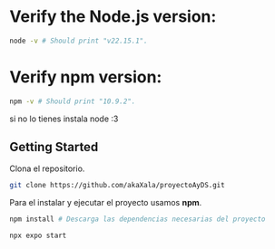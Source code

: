 

# Verify the Node.js version:

```bash
node -v # Should print "v22.15.1".
```

# Verify npm version:
```bash
npm -v # Should print "10.9.2".
```

si no lo tienes instala node :3

## Getting Started

Clona el repositorio.

```bash
git clone https://github.com/akaXala/proyectoAyDS.git
```

Para el instalar y ejecutar el proyecto usamos **npm**.

```bash
npm install # Descarga las dependencias necesarias del proyecto
```
```bash
npx expo start 
```
